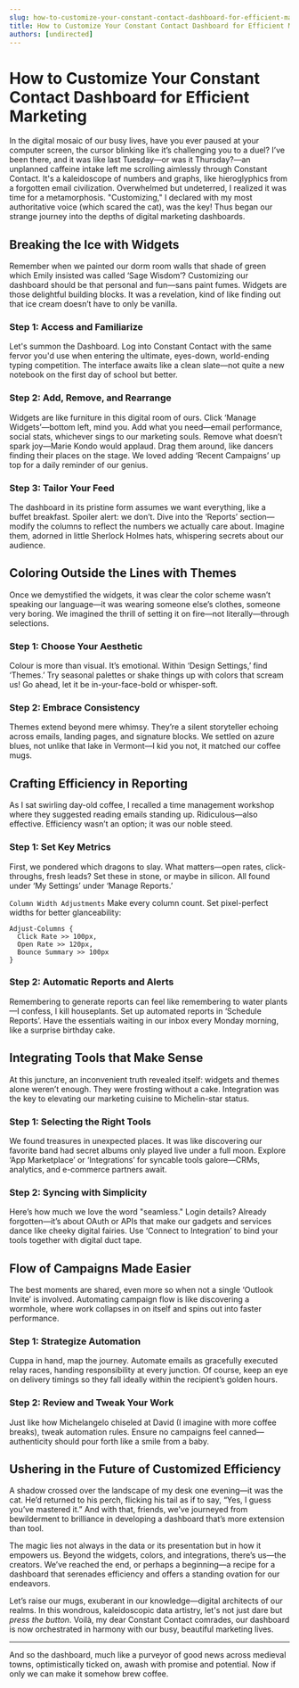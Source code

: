 ```yaml
---
slug: how-to-customize-your-constant-contact-dashboard-for-efficient-marketing
title: How to Customize Your Constant Contact Dashboard for Efficient Marketing
authors: [undirected]
---
```



# How to Customize Your Constant Contact Dashboard for Efficient Marketing

In the digital mosaic of our busy lives, have you ever paused at your computer screen, the cursor blinking like it’s challenging you to a duel? I’ve been there, and it was like last Tuesday—or was it Thursday?—an unplanned caffeine intake left me scrolling aimlessly through Constant Contact. It's a kaleidoscope of numbers and graphs, like hieroglyphics from a forgotten email civilization. Overwhelmed but undeterred, I realized it was time for a metamorphosis. "Customizing," I declared with my most authoritative voice (which scared the cat), was the key! Thus began our strange journey into the depths of digital marketing dashboards.

## Breaking the Ice with Widgets

Remember when we painted our dorm room walls that shade of green which Emily insisted was called ‘Sage Wisdom’? Customizing our dashboard should be that personal and fun—sans paint fumes. Widgets are those delightful building blocks. It was a revelation, kind of like finding out that ice cream doesn’t have to only be vanilla.

### Step 1: Access and Familiarize

Let's summon the Dashboard. Log into Constant Contact with the same fervor you'd use when entering the ultimate, eyes-down, world-ending typing competition. The interface awaits like a clean slate—not quite a new notebook on the first day of school but better. 

### Step 2: Add, Remove, and Rearrange 

Widgets are like furniture in this digital room of ours. Click ‘Manage Widgets’—bottom left, mind you. Add what you need—email performance, social stats, whichever sings to our marketing souls. Remove what doesn’t spark joy—Marie Kondo would applaud. Drag them around, like dancers finding their places on the stage. We loved adding ‘Recent Campaigns’ up top for a daily reminder of our genius.  

### Step 3: Tailor Your Feed 

The dashboard in its pristine form assumes we want everything, like a buffet breakfast. Spoiler alert: we don’t. Dive into the ‘Reports’ section—modify the columns to reflect the numbers we actually care about. Imagine them, adorned in little Sherlock Holmes hats, whispering secrets about our audience.

## Coloring Outside the Lines with Themes

Once we demystified the widgets, it was clear the color scheme wasn’t speaking our language—it was wearing someone else’s clothes, someone very boring. We imagined the thrill of setting it on fire—not literally—through selections. 

### Step 1: Choose Your Aesthetic

Colour is more than visual. It’s emotional. Within ‘Design Settings,’ find ‘Themes.’ Try seasonal palettes or shake things up with colors that scream us! Go ahead, let it be in-your-face-bold or whisper-soft.

### Step 2: Embrace Consistency

Themes extend beyond mere whimsy. They’re a silent storyteller echoing across emails, landing pages, and signature blocks. We settled on azure blues, not unlike that lake in Vermont—I kid you not, it matched our coffee mugs.

## Crafting Efficiency in Reporting

As I sat swirling day-old coffee, I recalled a time management workshop where they suggested reading emails standing up. Ridiculous—also effective. Efficiency wasn’t an option; it was our noble steed.

### Step 1: Set Key Metrics

First, we pondered which dragons to slay. What matters—open rates, click-throughs, fresh leads? Set these in stone, or maybe in silicon. All found under ‘My Settings’ under ‘Manage Reports.’

`Column Width Adjustments`
Make every column count. Set pixel-perfect widths for better glanceability:  
```plaintext
Adjust-Columns {
  Click Rate >> 100px,
  Open Rate >> 120px,
  Bounce Summary >> 100px
}
```

### Step 2: Automatic Reports and Alerts

Remembering to generate reports can feel like remembering to water plants—I confess, I kill houseplants. Set up automated reports in ‘Schedule Reports’. Have the essentials waiting in our inbox every Monday morning, like a surprise birthday cake.

## Integrating Tools that Make Sense

At this juncture, an inconvenient truth revealed itself: widgets and themes alone weren’t enough. They were frosting without a cake. Integration was the key to elevating our marketing cuisine to Michelin-star status.

### Step 1: Selecting the Right Tools

We found treasures in unexpected places. It was like discovering our favorite band had secret albums only played live under a full moon. Explore ‘App Marketplace’ or ‘Integrations’ for syncable tools galore—CRMs, analytics, and e-commerce partners await.

### Step 2: Syncing with Simplicity

Here’s how much we love the word "seamless." Login details? Already forgotten—it’s about OAuth or APIs that make our gadgets and services dance like cheeky digital fairies. Use ‘Connect to Integration’ to bind your tools together with digital duct tape.

## Flow of Campaigns Made Easier

The best moments are shared, even more so when not a single ‘Outlook Invite’ is involved. Automating campaign flow is like discovering a wormhole, where work collapses in on itself and spins out into faster performance.

### Step 1: Strategize Automation

Cuppa in hand, map the journey. Automate emails as gracefully executed relay races, handing responsibility at every junction. Of course, keep an eye on delivery timings so they fall ideally within the recipient’s golden hours.

### Step 2: Review and Tweak Your Work

Just like how Michelangelo chiseled at David (I imagine with more coffee breaks), tweak automation rules. Ensure no campaigns feel canned—authenticity should pour forth like a smile from a baby.

## Ushering in the Future of Customized Efficiency

A shadow crossed over the landscape of my desk one evening—it was the cat. He’d returned to his perch, flicking his tail as if to say, “Yes, I guess you’ve mastered it.” And with that, friends, we’ve journeyed from bewilderment to brilliance in developing a dashboard that’s more extension than tool.

The magic lies not always in the data or its presentation but in how it empowers us. Beyond the widgets, colors, and integrations, there’s us—the creators. We’ve reached the end, or perhaps a beginning—a recipe for a dashboard that serenades efficiency and offers a standing ovation for our endeavors.

Let’s raise our mugs, exuberant in our knowledge—digital architects of our realms. In this wondrous, kaleidoscopic data artistry, let's not just dare but *press the button*. Voilà, my dear Constant Contact comrades, our dashboard is now orchestrated in harmony with our busy, beautiful marketing lives.

---

And so the dashboard, much like a purveyor of good news across medieval towns, optimistically ticked on, awash with promise and potential. Now if only we can make it somehow brew coffee.